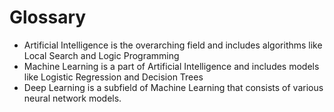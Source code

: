 # Glossary
  -  Artificial Intelligence is the overarching field and includes algorithms like Local Search and Logic Programming
 -   Machine Learning is a part of Artificial Intelligence and includes models like Logistic Regression and Decision Trees
 -   Deep Learning is a subfield of Machine Learning that consists of various neural network models.
